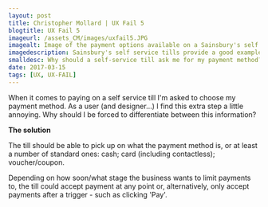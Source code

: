 ```yaml
---
layout: post
title: Christopher Mollard | UX Fail 5
blogtitle: UX Fail 5
imageurl: /assets_CM/images/uxfail5.JPG
imagealt: Image of the payment options available on a Sainsbury's self service til
imagedescription: Sainsbury's self service tills provide a good example of the many options that are displayed when paying.
smalldesc: Why should a self-service till ask me for my payment method?
date: 2017-03-15
tags: [UX, UX-FAIL]
---
```

<p>
When it comes to paying on a self service till I'm asked to choose my payment method. As a user (and designer...) I find this extra step a little annoying.  Why should I be forced to differentiate between this information?
</p>
<p>
<strong>
The solution
</strong>
</p>
<p>
The till should be able to pick up on what the payment method is, or at least a number of standard ones: cash; card (including contactless); voucher/coupon.
</p>
<p>
Depending on how soon/what stage the business wants to limit payments to, the till could accept payment at any point or, alternatively, only accept payments after a trigger - such as clicking 'Pay'. 
</p>